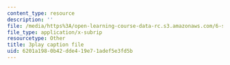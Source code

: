 ```yaml
---
content_type: resource
description: ''
file: /media/https%3A/open-learning-course-data-rc.s3.amazonaws.com/6-s095-programming-for-the-puzzled-january-iap-2018/6201a1980b42dde419e71adef5e3fd5b_zgk93CwMVk8.srt
file_type: application/x-subrip
resourcetype: Other
title: 3play caption file
uid: 6201a198-0b42-dde4-19e7-1adef5e3fd5b
---
```


